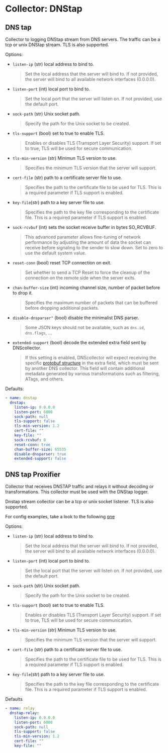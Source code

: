 # Collector: DNStap

## DNS tap

Collector to logging DNStap stream from DNS servers.
The traffic can be a tcp or unix DNStap stream. TLS is also supported.

Options:

- `listen-ip` (str) local address to bind to.
  > Set the local address that the server will bind to. If not provided, the server will bind to all available network interfaces (0.0.0.0).
- `listen-port` (int) local port to bind to.
  > Set the local port that the server will listen on. If not provided, use the default port.
- `sock-path` (str) Unix socket path.
  > Specify the path for the Unix socket to be created.
- `tls-support` (bool) set to true to enable TLS.
  > Enables or disables TLS (Transport Layer Security) support. If set to true, TLS will be used for secure communication.
- `tls-min-version` (str) Minimun TLS version to use.
  > Specifies the minimum TLS version that the server will support.
- `cert-file` (str) path to a certificate server file to use.
  > Specifies the path to the certificate file to be used for TLS. This is a required parameter if TLS support is enabled.
- `key-file`(str) path to a key server file to use.
  > Specifies the path to the key file corresponding to the certificate file. This is a required parameter if TLS support is enabled.
- `sock-rcvbuf` (int) sets the socket receive buffer in bytes SO_RCVBUF.
  > This advanced parameter allows fine-tuning of network performance by adjusting the amount of data the socket can receive before signaling to the sender to slow down.
  > Set to zero to use the default system value.
- `reset-conn` (bool) reset TCP connection on exit.
  > Set whether to send a TCP Reset to force the cleanup of the connection on the remote side when the server exits.
- `chan-buffer-size` (int) incoming channel size, number of packet before to drop it.
  > Specifies the maximum number of packets that can be buffered before dropping additional packets.
- `disable-dnsparser"` (bool) disable the minimalist DNS parser.
  > Some JSON keys should not be available, such as `dns.id`, `dns.flags`, ...
- `extended-support` (bool) decode the extended extra field sent by DNScollector. 
  > If this setting is enabled, DNScollector will expect receiving the specific [protobuf structure](./../../dnsutils/extended_dnstap.proto) in the extra field, which must be sent by another DNS collector.
  > This field will contain additional metadata generated by various transformations such as filtering, ATags, and others.

Defaults:

```yaml
- name: dnstap
  dnstap:
    listen-ip: 0.0.0.0
    listen-port: 6000
    sock-path: null
    tls-support: false
    tls-min-version: 1.2
    cert-file: ""
    key-file: ""
    sock-rcvbuf: 0
    reset-conn: true
    chan-buffer-size: 65535
    disable-dnsparser: true
    extended-support: false
```

## DNS tap Proxifier

Collector that receives DNSTAP traffic and relays it without decoding or transformations.
This collector must be used with the DNStap logger.

Dnstap stream collector can be a tcp or unix socket listener. TLS is also supported.

For config examples, take a look to the following [one](../_examples/use-case-12.yml)

Options:

- `listen-ip` (str) local address to bind to.
  > Set the local address that the server will bind to. If not provided, the server will bind to all available network interfaces (0.0.0.0).
- `listen-port` (int) local port to bind to.
  > Set the local port that the server will listen on. If not provided, use the default port.
- `sock-path` (str) Unix socket path.
  > Specify the path for the Unix socket to be created.
- `tls-support` (bool) set to true to enable TLS.
  > Enables or disables TLS (Transport Layer Security) support. If set to true, TLS will be used for secure communication.
- `tls-min-version` (str) Minimun TLS version to use.
  > Specifies the minimum TLS version that the server will support.
- `cert-file` (str) path to a certificate server file to use.
  > Specifies the path to the certificate file to be used for TLS. This is a required parameter if TLS support is enabled.
- `key-file`(str) path to a key server file to use.
  > Specifies the path to the key file corresponding to the certificate file. This is a required parameter if TLS support is enabled.

Defaults

```yaml
- name: relay
  dnstap-relay:
    listen-ip: 0.0.0.0
    listen-port: 6000
    sock-path: null
    tls-support: false
    tls-min-version: 1.2
    cert-file: ""
    key-file: ""
```
